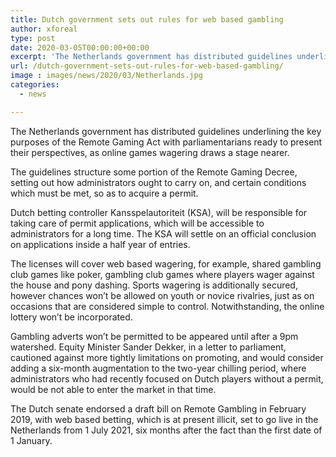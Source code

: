 ```yaml
---
title: Dutch government sets out rules for web based gambling
author: xforeal 
type: post
date: 2020-03-05T00:00:00+00:00
excerpt: 'The Netherlands government has distributed guidelines underlining the key purposes of the Remote Gaming Act with parliamentarians ready to present their perspectives, as online games wagering moves a stage closer '
url: /dutch-government-sets-out-rules-for-web-based-gambling/
image : images/news/2020/03/Netherlands.jpg
categories:
  - news

---
```

The Netherlands government has distributed guidelines underlining the key purposes of the Remote Gaming Act with parliamentarians ready to present their perspectives, as online games wagering draws a stage nearer. 

The guidelines structure some portion of the Remote Gaming Decree, setting out how administrators ought to carry on, and certain conditions which must be met, so as to acquire a permit. 

Dutch betting controller Kansspelautoriteit (KSA), will be responsible for taking care of permit applications, which will be accessible to administrators for a long time. The KSA will settle on an official conclusion on applications inside a half year of entries. 

The licenses will cover web based wagering, for example, shared gambling club games like poker, gambling club games where players wager against the house and pony dashing. Sports wagering is additionally secured, however chances won&#8217;t be allowed on youth or novice rivalries, just as on occasions that are considered simple to control. Notwithstanding, the online lottery won&#8217;t be incorporated. 

Gambling adverts won&#8217;t be permitted to be appeared until after a 9pm watershed. Equity Minister Sander Dekker, in a letter to parliament, cautioned against more tightly limitations on promoting, and would consider adding a six-month augmentation to the two-year chilling period, where administrators who had recently focused on Dutch players without a permit, would be not able to enter the market in that time. 

The Dutch senate endorsed a draft bill on Remote Gambling in February 2019, with web based betting, which is at present illicit, set to go live in the Netherlands from 1 July 2021, six months after the fact than the first date of 1 January.